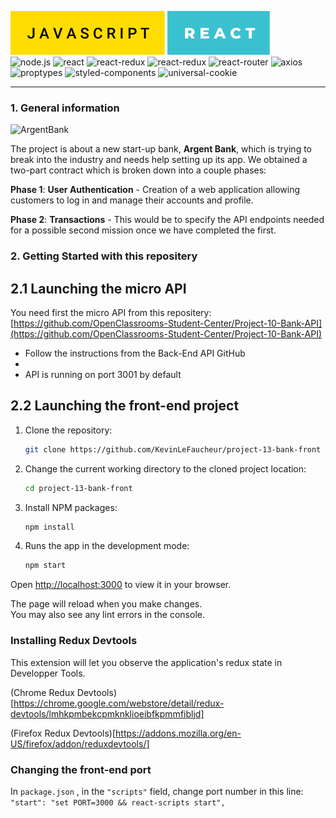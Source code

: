 ![JAVASCRIPT](./src/assets/badges/javascript.svg)
![REACT](./src/assets/badges/react.svg)
<br>
![node.js](https://img.shields.io/badge/node.js-v16.16.0-green?style=for-the-badge&logo=nodedotjs)
![react](https://img.shields.io/badge/react-18.2.0-18a7d6?style=for-the-badge&logo=react)
![react-redux](https://img.shields.io/badge/react%20redux-8.0.5-blueviolet?style=for-the-badge&logo=redux)
![react-redux](https://img.shields.io/badge/redux-4.2.1-blueviolet?style=for-the-badge&logo=redux)
![react-router](https://img.shields.io/badge/react%20router-6.10.0-red?style=for-the-badge&logo=reactrouter)
![axios](https://img.shields.io/badge/axios-1.4.0-blueviolet?style=for-the-badge&logo=axios)
<br>
![proptypes](https://img.shields.io/badge/prop--types-15.8.1-teal?style=for-the-badge&logo=react)
![styled-components](https://img.shields.io/badge/styled--components-5.3.9-teal?style=for-the-badge&logo=styled-components)
![universal-cookie](https://img.shields.io/badge/universal--cookie-4.0.4-green?style=for-the-badge)

---

### 1. General information

![ArgentBank](https://user.oc-static.com/upload/2020/08/14/1597410191519_image2.png)

The project is about a new start-up bank, **Argent Bank**, which is trying to break into the industry and needs help setting up its app. We obtained a two-part contract which is broken down into a couple phases:

**Phase 1**: **User Authentication** - Creation of a web application allowing customers to log in and manage their accounts and profile.

**Phase 2**: **Transactions** - This would be to specify the API endpoints needed for a possible second mission once we have completed the first.

### 2. Getting Started with this repositery

## 2.1 Launching the micro API

You need first the micro API from this repositery: <br>
[https://github.com/OpenClassrooms-Student-Center/Project-10-Bank-API](https://github.com/OpenClassrooms-Student-Center/Project-10-Bank-API)

- Follow the instructions from the Back-End API GitHub
-
- API is running on port 3001 by default

## 2.2 Launching the front-end project

1. Clone the repository:

   ```sh
   git clone https://github.com/KevinLeFaucheur/project-13-bank-front
   ```

1. Change the current working directory to the cloned project location:

   ```sh
   cd project-13-bank-front
   ```

1. Install NPM packages:
   ```sh
   npm install
   ```
1. Runs the app in the development mode:
   ```sh
   npm start
   ```

Open [http://localhost:3000](http://localhost:3000) to view it in your browser.

The page will reload when you make changes.\
You may also see any lint errors in the console.

### Installing Redux Devtools

This extension will let you observe the application's redux state in Developper Tools.

(Chrome Redux Devtools)[https://chrome.google.com/webstore/detail/redux-devtools/lmhkpmbekcpmknklioeibfkpmmfibljd]

(Firefox Redux Devtools)[https://addons.mozilla.org/en-US/firefox/addon/reduxdevtools/]

### Changing the front-end port

In `package.json` , in the `"scripts"` field, change port number in this line:<br>
`"start": "set PORT=3000 && react-scripts start",`
